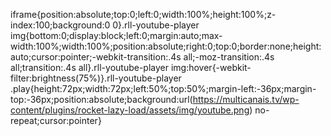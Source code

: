 iframe{position:absolute;top:0;left:0;width:100%;height:100%;z-index:100;background:0 0}.rll-youtube-player img{bottom:0;display:block;left:0;margin:auto;max-width:100%;width:100%;position:absolute;right:0;top:0;border:none;height:auto;cursor:pointer;-webkit-transition:.4s all;-moz-transition:.4s all;transition:.4s all}.rll-youtube-player img:hover{-webkit-filter:brightness(75%)}.rll-youtube-player .play{height:72px;width:72px;left:50%;top:50%;margin-left:-36px;margin-top:-36px;position:absolute;background:url(https://multicanais.tv/wp-content/plugins/rocket-lazy-load/assets/img/youtube.png) no-repeat;cursor:pointer}
</style>
<!--n2css--><script type='text/javascript' src='https://multicanais.tv/wp-includes/js/jquery/jquery.min.js?ver=3.6.0' id='jquery-core-js'></script>
<script type='text/javascript' src='https://multicanais.tv/wp-includes/js/jquery/jquery-migrate.min.js?ver=3.3.2' id='jquery-migrate-js'></script>
<link rel="https://api.w.org/" href="https://multicanais.tv/wp-json/" /><link rel="alternate" type="application/json" href="https://multicanais.tv/wp-json/wp/v2/pages/1477" /><link rel="EditURI" type="application/rsd+xml" title="RSD" href="https://multicanais.tv/xmlrpc.php?rsd" />
<link rel="wlwmanifest" type="application/wlwmanifest+xml" href="https://multicanais.tv/wp-includes/wlwmanifest.xml" /> 
<meta name="generator" content="WordPress 5.8.2" />
<link rel='shortlink' href='https://multicanais.tv/?p=1477' />
<link rel="alternate" type="application/json+oembed" href="https://multicanais.tv/wp-json/oembed/1.0/embed?url=https%3A%2F%2Fmulticanais.tv%2Ftvonlinehd%2F" />
<link rel="alternate" type="text/xml+oembed" href="https://multicanais.tv/wp-json/oembed/1.0/embed?url=https%3A%2F%2Fmulticanais.tv%2Ftvonlinehd%2F&#038;format=xml" />
<meta name="framework" content="Redux 4.3.1" /><meta name="teleport-site-verification" content="KlczkItRv3a1uuhTd2DRFdCjmvG+qlpflyuHCK/6UJE=" /><meta name="generator" content="Powered by Buttons X - Powerful Button Builder for WordPress." version="1.9.71"/>
			<style type="text/css">
				/**
